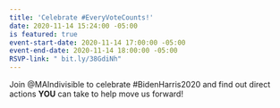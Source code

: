 ```yaml
---
title: 'Celebrate #EveryVoteCounts!'
date: 2020-11-14 15:24:00 -05:00
is featured: true
event-start-date: 2020-11-14 17:00:00 -05:00
event-end-date: 2020-11-14 18:00:00 -05:00
RSVP-link: " bit.ly/38GdiNh"
---
```


Join @MAIndivisible to celebrate #BidenHarris2020 and find out direct actions **YOU** can take to help move us forward! 


